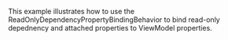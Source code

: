 This example illustrates how to use the ReadOnlyDependencyPropertyBindingBehavior to bind read-only depednency and attached properties to ViewModel properties.